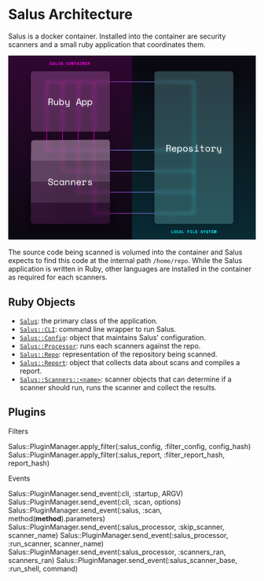 # Salus Architecture

Salus is a docker container. Installed into the container are security scanners and a small ruby application that coordinates them.

![Salus Architecture Diagram](salus_architecture.png)

The source code being scanned is volumed into the container and Salus expects to find this code at the internal path `/home/repo`. While the Salus application is written in Ruby, other languages are installed in the container as required for each scanners.

## Ruby Objects

  - [`Salus`](../lib/salus.rb): the primary class of the application.
  - [`Salus::CLI`](../lib/salus/cli.rb): command line wrapper to run Salus.
  - [`Salus::Config`](../lib/salus/config.rb): object that maintains Salus' configuration.
  - [`Salus::Processor`](../lib/salus/processor.rb): runs each scanners against the repo.
  - [`Salus::Repo`](../lib/salus/repo.rb): representation of the repository being scanned.
  - [`Salus::Report`](../lib/salus/report.rb): object that collects data about scans and compiles a report.
  - [`Salus::Scanners::<name>`](../lib/salus/scanners): scanner objects that can determine if a scanner should run, runs the scanner and collect the results.

## Plugins

Filters

Salus::PluginManager.apply_filter(:salus_config, :filter_config, config_hash)
Salus::PluginManager.apply_filter(:salus_report, :filter_report_hash, report_hash)

Events

Salus::PluginManager.send_event(:cli, :startup, ARGV)
Salus::PluginManager.send_event(:cli, :scan, options)
Salus::PluginManager.send_event(:salus, :scan, method(__method__).parameters)
Salus::PluginManager.send_event(:salus_processor, :skip_scanner, scanner_name)
Salus::PluginManager.send_event(:salus_processor, :run_scanner, scanner_name)
Salus::PluginManager.send_event(:salus_processor, :scanners_ran, scanners_ran)
Salus::PluginManager.send_event(:salus_scanner_base, :run_shell, command)